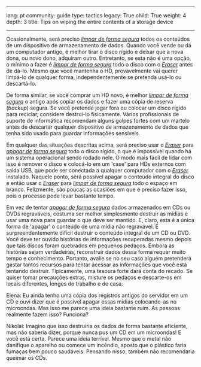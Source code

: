 

---

lang: pt
community: guide
type: tactics
legacy: True
child: True
weight: 4
depth: 3
title: Tips on wiping the entire contents of a storage device

---

Ocasionalmente, será preciso [*limpar de forma segura*](/pt/glossary#Wiping) todos os conteúdos de um dispositivo de armazenamento de dados. Quando você vende ou dá um computador antigo, é melhor tirar o disco rígido e deixar que a nova dona, ou novo dono, adquiram outro. Entretanto, se esta não é uma opção, o mínimo a fazer é [*limpar de forma segura*](/pt/glossary#Wiping) todo o disco com o [*Eraser*](/pt/glossary#Eraser) antes de dá-lo. Mesmo que você mantenha o HD, provavelmente vai querer limpá-lo de qualquer forma, independentemente se pretenda usá-lo ou descartá-lo.

De forma similar, se você comprar um HD novo, é melhor [*limpar de forma segura*](/pt/glossary#Wiping) o antigo após copiar os dados e fazer uma cópia de reserva (*backup*) segura. Se você pretende jogar fora ou colocar um disco rígido para reciclar, considere destrui-lo fisicamente. Vários profissionais de suporte de informática recomendam alguns golpes fortes com um martelo antes de descartar qualquer dispositivo de armazenamento de dados que tenha sido usado para guardar informações sensíveis.

Em qualquer das situações descritas acima, será preciso usar o [*Eraser*](/pt/glossary#Eraser) para [*apagar de forma segura*](/pt/glossary#Wiping) todo o disco rígido, o que é impossível quando há um sistema operacional sendo rodado nele. O modo mais fácil de lidar com isso é remover o disco e colocá-lo em um 'case' para HDs externos com saída USB, que pode ser conectada a qualquer computador com o [*Eraser*](/pt/glossary#Eraser) instalado. Naquele ponto, será possível apagar o conteúdo integral do disco e então usar o [*Eraser*](/pt/glossary#Eraser) para [*limpar de forma segura*](/pt/glossary#Wiping) todo o espaço em branco. Felizmente, são poucas as ocasiões em que é preciso fazer isso, pois o processo pode levar bastante tempo.

Em vez de tentar [*apagar de forma segura*](/pt/glossary#Wiping) dados armazenados em CDs ou DVDs regraváveis, costuma ser melhor simplesmente destruir as mídias e usar uma nova para guardar o que deve ser mantido. E, claro, esta é a única forma de 'apagar' o conteúdo de uma mídia não regravável. É surpreendentemente difícil destruir o conteúdo integral de um CD ou DVD. Você deve ter ouvido histórias de informações recuperadas mesmo depois que tais discos foram quebrados em pequenos pedaços. Embora as histórias sejam verdadeiras, reconstruir dados dessa forma requer muito tempo e conhecimento. Portanto, avalie se no seu caso alguém pretenderá gastar tantos recursos para tentar acessar as informações que você está tentando destruir. Tipicamente, uma tesoura forte dará conta do recado. Se quiser tomar precauções extras, misture os pedaços e descarte-os em locais diferentes, longes do trabalho e de casa.

<div class="background" markdown="1">
Elena: Eu ainda tenho uma cópia dos registros antigos do servidor em um CD e ouvi dizer que é possível apagar essas mídias colocando-as no microondas. Mas isso me parece uma ideia bastante ruim. As pessoas realmente fazem isso? Funciona?

Nikolai: Imagino que isso destruiria os dados de forma bastante eficiente, mas não saberia dizer, porque nunca pus um CD em um microondas! E você está certa. Parece uma ideia terrível. Mesmo que o metal não danifique o aparelho ou comece um incêndio, aposto que o plástico faria fumaças bem pouco saudáveis. Pensando nisso, também não recomendaria queimar os CDs.
</div>

